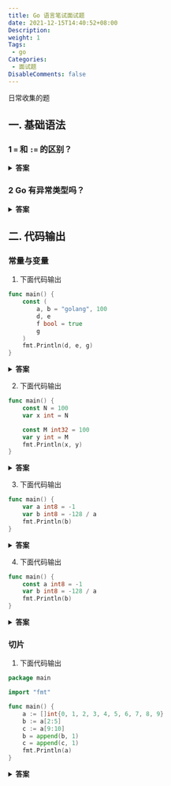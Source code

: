 ```yaml
---
title: Go 语言笔试面试题
date: 2021-12-15T14:40:52+08:00
Description:
weight: 1
Tags: 
 - go
Categories:
 - 面试题
DisableComments: false
---
```


日常收集的题

## 一. 基础语法

### 1 `=` 和 `:=` 的区别？

<details>
    <summary><strong>答案</strong></summary>

`:=` 声明+赋值

`=` 仅赋值
```go
var a int
a = 10
// 等价于
a := 10
```
</details>


### 2 Go 有异常类型吗？

<details>
    <summary><strong>答案</strong></summary>

Go 没有异常类型，只有错误类型（Error），通常使用返回值来表示异常状态。

```go
f, err := os.Open("/tmp/a.txt")
if err != nil {
    log.Fatal(err)
}
```
</details>

## 二. 代码输出

### 常量与变量

1. 下面代码输出

```go
func main() {
	const (
		a, b = "golang", 100
		d, e
		f bool = true
		g
	)
	fmt.Println(d, e, g)
}
```

<details>
    <summary><strong>答案</strong></summary>

`golang 100 true`

在同一个 const group 中，如果常量定义与前一行的定义一致，则可以省略类型和值。编译时，会按照前一行的定义自动补全。即等价于

```go
func main() {
	const (
		a, b = "golang", 100
		d, e = "golang", 100
		f bool = true
		g bool = true
	)
	fmt.Println(d, e, g)
}
```

</details>

2. 下面代码输出 
```go
func main() {
	const N = 100
	var x int = N

	const M int32 = 100
	var y int = M
	fmt.Println(x, y)
}
```

<details>
    <summary><strong>答案</strong></summary>

编译失败：cannot use M (type int32) as type int in assignment

Go 语言中，常量分为无类型常量和有类型常量两种，const N = 100，属于无类型常量，赋值给其他变量时，如果字面量能够转换为对应类型的变量，则赋值成功，例如，var x int = N。但是对于有类型的常量 `const M int32 = 100`，赋值给其他变量时，需要类型匹配才能成功，所以显示地类型转换

```go
var y int = int(M)
```

</details>

3. 下面代码输出 
```go
func main() {
	var a int8 = -1
	var b int8 = -128 / a
	fmt.Println(b)
}
```

<details>
    <summary><strong>答案</strong></summary>

`-128`

nt8 能表示的数字的范围是 [-2^7, 2^7-1]，即 [-128, 127]。-128 是无类型常量，转换为 int8，再除以变量 -1，结果为 128，常量除以变量，结果是一个变量。变量转换时允许溢出，符号位变为1，转为补码后恰好等于 -128。

对于有符号整型，最高位是是符号位，计算机用补码表示负数。补码 = 原码取反加一。

例如：

```ini
-1 :  11111111
00000001(原码)    11111110(取反)    11111111(加一)
-128：    
10000000(原码)    01111111(取反)    10000000(加一)

-1 + 1 = 0
11111111 + 00000001 = 00000000(最高位溢出省略)
-128 + 127 = -1
10000000 + 01111111 = 11111111
```


</details>

4. 下面代码输出 
```go
func main() {
	const a int8 = -1
	var b int8 = -128 / a
	fmt.Println(b)
}
```

<details>
    <summary><strong>答案</strong></summary>

编译失败：constant 128 overflows int8

-128 和 a 都是常量，在编译时求值，-128 / a = 128，两个常量相除，结果也是一个常量，常量类型转换时不允许溢出，因而编译失败。

</details>

### 切片

1. 下面代码输出

```go
package main

import "fmt"

func main() {
	a := []int{0, 1, 2, 3, 4, 5, 6, 7, 8, 9}
	b := a[2:5]
	c := a[9:10]
	b = append(b, 1)
	c = append(c, 1)
	fmt.Println(a)
}
```
<details>
    <summary><strong>答案</strong></summary>

`[0 1 2 3 4 1 6 7 8 9]`

</details>